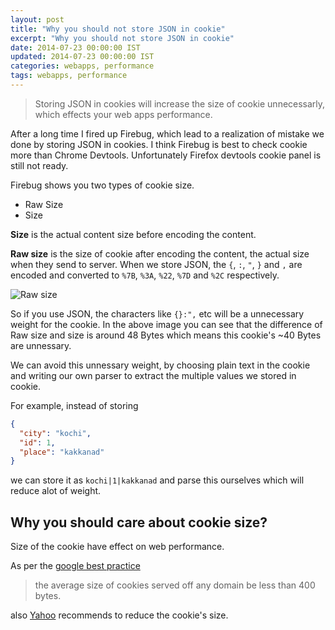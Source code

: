 ```yaml
---
layout: post
title: "Why you should not store JSON in cookie"
excerpt: "Why you should not store JSON in cookie"
date: 2014-07-23 00:00:00 IST
updated: 2014-07-23 00:00:00 IST
categories: webapps, performance
tags: webapps, performance
---
```


> Storing JSON in cookies will increase the size of cookie unnecessarly, which effects your web apps performance.

After a long time I fired up Firebug, which lead to a realization of mistake we done by storing JSON in cookies. I think Firebug is best to check cookie more than Chrome Devtools. Unfortunately Firefox devtools cookie panel is still not ready.

Firebug shows you two types of cookie size.

- Raw Size
- Size

**Size** is the actual content size before encoding the content.

**Raw size** is the size of cookie after encoding the content, the actual size when they send to server. When we store JSON, the `{`, `:`, `"`, `}` and `,` are encoded and converted to `%7B`, `%3A`, `%22`, `%7D` and `%2C` respectively.

![Raw size](http://i653.photobucket.com/albums/uu253/revathskumar/Coderepo/2014/07/firebug-cookie_zps27ccc4b4.png)

So if you use JSON, the characters like `{}:",` etc will be a unnecessary weight for the cookie. In the above image you can see that the difference of Raw size and size is around 48 Bytes which means this cookie's ~40 Bytes are unnessary.

We can avoid this unnessary weight, by choosing plain text in the cookie and writing our own parser to extract the multiple values we stored in cookie.

For example, instead of storing

```json
{
  "city": "kochi",
  "id": 1,
  "place": "kakkanad"
}
```

we can store it as `kochi|1|kakkanad` and parse this ourselves which will reduce alot of weight.

## Why you should care about cookie size?

Size of the cookie have effect on web performance.

As per the [google best practice](https://developers.google.com/speed/docs/best-practices/request#MinimizeRequestSize)

> the average size of cookies served off any domain be less than 400 bytes.

also [Yahoo](https://developer.yahoo.com/performance/rules.html#cookie_size) recommends to reduce the cookie's size.
